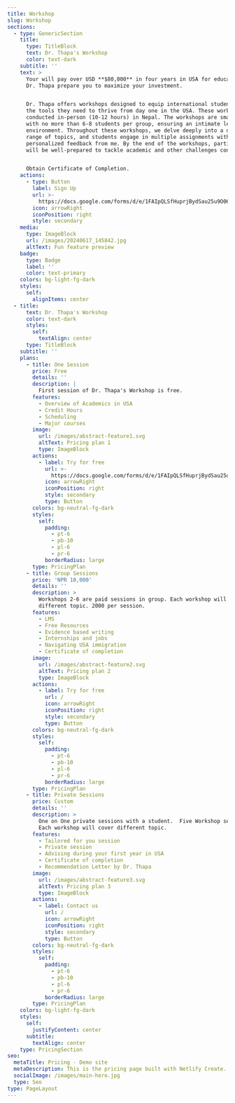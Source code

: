```yaml
---
title: Workshop
slug: Workshop
sections:
  - type: GenericSection
    title:
      type: TitleBlock
      text: Dr. Thapa's Workshop
      color: text-dark
    subtitle: ''
    text: >
      Your will pay over USD **$80,000** in four years in USA for education, let
      Dr. Thapa prepare you to maximize your investment.


      Dr. Thapa offers workshops designed to equip international students with
      the tools they need to thrive from day one in the USA. These workshops are
      conducted in-person (10-12 hours) in Nepal. The workshops are small-sized,
      with no more than 6-8 students per group, ensuring an intimate learning
      environment. Throughout these workshops, we delve deeply into a diverse
      range of topics, and students engage in multiple assignments with
      personalized feedback from me. By the end of the workshops, participants
      will be well-prepared to tackle academic and other challenges confidently.


      Obtain Certificate of Completion. 
    actions:
      - type: Button
        label: Sign Up
        url: >-
          https://docs.google.com/forms/d/e/1FAIpQLSfHuprjBydSau25u9O069pq1s0fH8i178Ga9m3hWnAzNW9dxg/viewform?usp=sf_link
        icon: arrowRight
        iconPosition: right
        style: secondary
    media:
      type: ImageBlock
      url: /images/20240617_145842.jpg
      altText: Fun feature preview
    badge:
      type: Badge
      label: ''
      color: text-primary
    colors: bg-light-fg-dark
    styles:
      self:
        alignItems: center
  - title:
      text: Dr. Thapa's Workshop
      color: text-dark
      styles:
        self:
          textAlign: center
      type: TitleBlock
    subtitle: ''
    plans:
      - title: One Session
        price: Free
        details: ''
        description: |
          First session of Dr. Thapa's Workshop is free.
        features:
          - Overview of Academics in USA
          - Credit Hours
          - Scheduling
          - Major courses
        image:
          url: /images/abstract-feature1.svg
          altText: Pricing plan 1
          type: ImageBlock
        actions:
          - label: Try for free
            url: >-
              https://docs.google.com/forms/d/e/1FAIpQLSfHuprjBydSau25u9O069pq1s0fH8i178Ga9m3hWnAzNW9dxg/viewform?usp=sf_link
            icon: arrowRight
            iconPosition: right
            style: secondary
            type: Button
        colors: bg-neutral-fg-dark
        styles:
          self:
            padding:
              - pt-6
              - pb-10
              - pl-6
              - pr-6
            borderRadius: large
        type: PricingPlan
      - title: Group Sessions
        price: 'NPR 10,000'
        details: ''
        description: >
          Workshops 2-6 are paid sessions in group. Each workshop will cover
          different topic. 2000 per session. 
        features:
          - LMS
          - Free Resources
          - Evidence based writing
          - Internships and jobs
          - Navigating USA immigration
          - Certificate of completion
        image:
          url: /images/abstract-feature2.svg
          altText: Pricing plan 2
          type: ImageBlock
        actions:
          - label: Try for free
            url: /
            icon: arrowRight
            iconPosition: right
            style: secondary
            type: Button
        colors: bg-neutral-fg-dark
        styles:
          self:
            padding:
              - pt-6
              - pb-10
              - pl-6
              - pr-6
            borderRadius: large
        type: PricingPlan
      - title: Private Sessions
        price: Custom
        details: ''
        description: >
          One on One private sessions with a student.  Five Workshop sessions.
          Each workshop will cover different topic. 
        features:
          - Tailored for you session
          - Private session
          - Advising during your first year in USA
          - Certificate of completion
          - Recommendation Letter by Dr. Thapa
        image:
          url: /images/abstract-feature3.svg
          altText: Pricing plan 3
          type: ImageBlock
        actions:
          - label: Contact us
            url: /
            icon: arrowRight
            iconPosition: right
            style: secondary
            type: Button
        colors: bg-neutral-fg-dark
        styles:
          self:
            padding:
              - pt-6
              - pb-10
              - pl-6
              - pr-6
            borderRadius: large
        type: PricingPlan
    colors: bg-light-fg-dark
    styles:
      self:
        justifyContent: center
      subtitle:
        textAlign: center
    type: PricingSection
seo:
  metaTitle: Pricing - Demo site
  metaDescription: This is the pricing page built with Netlify Create.
  socialImage: /images/main-hero.jpg
  type: Seo
type: PageLayout
---
```

